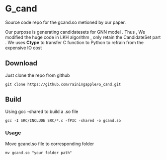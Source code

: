 # G_cand

Source code repo for the gcand.so  metioned by our paper.

Our purpose is generating candidatesets for GNN model . Thus , We modified the huge code in LKH algorithm , only retain the CandidateSet part . We uses **Ctype** to transfer C function to Python to refrain from the expensive IO cost 

## Download

Just clone the repo from github

```shell
git clone https://github.com/rainingapple/G_cand.git
```

## Build

Using gcc -shared to build a .so file

```shell
gcc -I SRC/INCLUDE SRC/*.c -fPIC -shared -o gcand.so
```

### Usage

Move gcand.so file to corresponding folder

```shell
mv gcand.so "your folder path"
```

